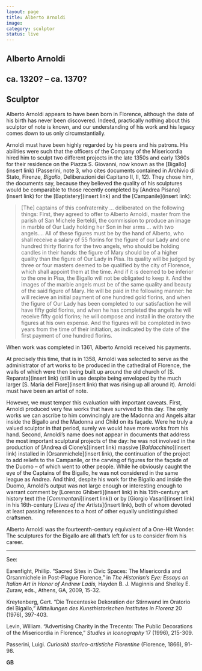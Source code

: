 ```yaml
---
layout: page
title: Alberto Arnoldi
image:
category: sculptor
status: live
---
```


## Alberto Arnoldi
## ca. 1320? – ca. 1370?
## Sculptor

<!-- more -->

Alberto Arnoldi appears to have been born in Florence, although the date of his birth has never been discovered. Indeed, practically nothing about this sculptor of note is known, and our understanding of his work and his legacy comes down to us only circumstantially.

Arnoldi must have been highly regarded by his peers and his patrons. His abilities were such that the officers of the Company of the Misericordia hired him to sculpt two different projects in the late 1350s and early 1360s for their residence on the Piazza S. Giovanni, now known as the [Bigallo](insert link) (Passerini, note 3, who cites documents contained in Archivio di Stato, Firenze, *Bigallo*, Deliberazioni dei Capitano II, II, 12). They chose him, the documents say, because they believed the quality of his sculptures would be comparable to those recently completed by [Andrea Pisano](insert link) for the [Baptistery](insert link) and the [Campanile](insert link):

> [The] captains of this confraternity … deliberated on the following things: First, they agreed to offer to Alberto Arnoldi, master from the parish of San Michele Berteldi, the commission to produce an image in marble of Our Lady holding her Son in her arms … with two angels…. All of these figures must be by the hand of Alberto, who shall receive a salary of 55 florins for the figure of our Lady and one hundred thirty florins for the two angels, who should be holding candles in their hands: the figure of Mary should be of a higher quality than the figure of Our Lady in Pisa. Its quality will be judged by three or four masters deemed to be qualified by the city of Florence, which shall appoint them at the time. And if it is deemed to be inferior to the one in Pisa, the Bigallo will not be obligated to keep it. And the images of the marble angels must be of the same quality and beauty of the said figure of Mary. He will be paid in the following manner: he will recieve an initial payment of one hundred gold florins, and when the figure of Our Lady has been completed to our satisfaction he will have fifty gold florins, and when he has completed the angels he will receive fifty gold florins; he will compose and install in the oratory the figures at his own expense. And the figures will be completed in two years from the time of their initiation, as indicated by the date of the first payment of one hundred florins.

When work was completed in 1361, Alberto Arnoldi received his payments.

At precisely this time, that is in 1358, Arnoldi was selected to serve as the administrator of art works to be produced in the cathedral of Florence, the walls of which were then being built up around the old church of [S. Reparata](insert link) (still in use despite being enveloped by the much larger [S. Maria del Fiore](insert link) that was rising up all around it). Arnoldi must have been an artist of note.

However, we must temper this evaluation with important caveats. First, Arnoldi produced very few works that have survived to this day. The only works we can ascribe to him convincingly are the Madonna and Angels altar inside the Bigallo and the Madonna and Child on its façade. Were he truly a valued sculptor in that period, surely we would have more works from his hand. Second, Arnoldi’s name does not appear in documents that address the most important sculptural projects of the day: he was not involved in the production of [Andrea di Cione’s](insert link) massive [*Baldacchino*](insert link) installed in [Orsanmichele](insert link), the continuation of the project to add reliefs to the Campanile, or the carving of figures for the façade of the Duomo – of which went to other people. While he obviously caught the eye of the Captains of the Bigallo, he was not considered in the same league as Andrea. And third, despite his work for the Bigallo and inside the Duomo, Arnoldi’s output was not large enough or interesting enough to warrant comment by [Lorenzo Ghiberti](insert link) in his 15th-century art history text (the [*Commentarii*](insert link)) or by [Giorgio Vasari](insert link) in his 16th-century [*Lives of the Artists*](insert link), both of whom devoted at least passing references to a host of other equally undistinguished craftsmen.

Alberto Arnoldi was the fourteenth-century equivalent of a One-Hit Wonder. The sculptures for the Bigallo are all that’s left for us to consider from his career.

---
See:

Earenfight, Phillip. “Sacred Sites in Civic Spaces:  The Misericordia and Orsanmichele in Post-Plague Florence,” in *The Historian’s Eye:  Essays on Italian Art in Honor of Andrew Ladis,* Hayden B. J. Maginnis and Shelley E. Zuraw, eds., Athens, GA, 2009, 15-32.

Kreytenberg, Gert. “Die Trecenteske Dekoration der Stirnwand im Oratorio del Bigallo,” *Mitteilungen des Kunsthistorischen Institutes in Florenz* 20 (1976), 397-403.

Levin, William.  “Advertising Charity in the Trecento:  The Public Decorations of the Misericordia in Florence,” *Studies in Iconography* 17 (1996), 215-309.

Passerini, Luigi. *Curiosità storico-artistiche Fiorentine* (Florence, 1866), 91-98.

__GB__
